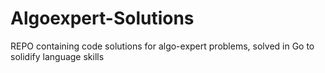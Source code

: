# Algoexpert-Solutions
REPO containing code solutions for algo-expert problems, solved in Go to solidify language skills
